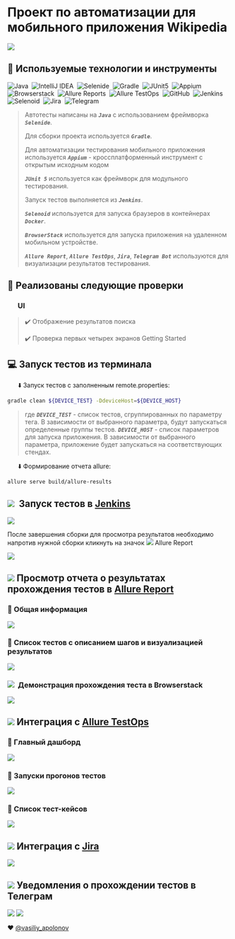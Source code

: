 # Проект по автоматизации для мобильного приложения Wikipedia
![](https://github.com/vapolonov/vasvap_mobile_tests/blob/main/img/vasvap_wikipedia_logo.png)
## :pushpin: Используемые технологии и инструменты
![Java](https://github.com/vapolonov/vapolonov/blob/main/vasvap_java_logo.png "Java")&nbsp;
![IntelliJ IDEA](https://github.com/vapolonov/vapolonov/blob/main/vasvap_idea_logo.png "IntelliJ IDEA")&nbsp;
![Selenide](https://github.com/vapolonov/vapolonov/blob/main/vasvap_selenide_logo.png "Selenide")&nbsp;
![Gradle](https://github.com/vapolonov/vapolonov/blob/main/vasvap_gradle_logo.png "Gradle")&nbsp;
![JUnit5](https://github.com/vapolonov/vapolonov/blob/main/vasvap_junit5_logo.png "JUnit5")&nbsp;
![Appium](https://github.com/vapolonov/vasvap_mobile_tests/blob/main/img/vasvap_appium_logo.png "Appium")&nbsp;
![Browserstack](https://github.com/vapolonov/vasvap_mobile_tests/blob/main/img/vasvap_bstack_logo.png "Browserstack")&nbsp;
![Allure Reports](https://github.com/vapolonov/vapolonov/blob/main/vasvap_allure_logo.png "Allure Reports")&nbsp;
![Allure TestOps](https://github.com/vapolonov/vapolonov/blob/main/vasvap_allure_logo_l.png "Allure TestOps")&nbsp;
![GitHub](https://github.com/vapolonov/vapolonov/blob/main/vasvap_github_logo.png "GitHub")&nbsp;
![Jenkins](https://github.com/vapolonov/vapolonov/blob/main/vasvap_jenkins_logo.png "Jenkins")&nbsp;
![Selenoid](https://github.com/vapolonov/vapolonov/blob/main/vasvap_selenoid_logo.png "Selenoid")&nbsp;
![Jira](https://github.com/vapolonov/vapolonov/blob/main/vasvap_jira_logo.png "Jira")&nbsp;
![Telegram](https://github.com/vapolonov/vapolonov/blob/main/vasvap_telegram_logo.png "Telegram")&nbsp;

> Автотесты написаны на ***`Java`*** с использованием фреймворка ***`Selenide`***.
>
> Для сборки проекта используется ***`Gradle`***.
>
> Для автоматизации тестирования мобильного приложения используется ***`Appium`*** - кроссплатформенный инструмент с открытым исходным кодом
>
> ***`JUnit 5`*** используется как фреймворк для модульного тестирования.
>
> Запуск тестов выполняется из ***`Jenkins`***.
>
> ***`Selenoid`*** используется для запуска браузеров в контейнерах ***`Docker`***.
> 
> ***`BrowserStack`*** используется для запуска приложения на удаленном мобильном устройстве.
>
> ***`Allure Report`***, ***`Allure TestOps`***, ***`Jira`***, ***`Telegram Bot`*** используются для визуализации результатов тестирования.

## :rocket: Реализованы следующие проверки
### &nbsp;&nbsp;&nbsp;&nbsp;&nbsp; UI
> :heavy_check_mark: Отображение результатов поиска
> 
> :heavy_check_mark: Проверка первых четырех экранов Getting Started

## :computer: Запуск тестов из терминала

&nbsp;&nbsp;&nbsp;&nbsp;&nbsp; :arrow_down: Запуск тестов с заполненным remote.properties:

```bash
gradle clean ${DEVICE_TEST} -DdeviceHost=${DEVICE_HOST}
```
> где
> ***`DEVICE_TEST`*** - список тестов, сгруппированных по параметру тега. В зависимости от выбранного параметра, будут запускаться определенные группы тестов.
> ***`DEVICE_HOST`*** - список параметров для запуска приложения. В зависимости от выбранного параметра, приложение будет запускаться на соответствующих стендах.

&nbsp;&nbsp;&nbsp;&nbsp;&nbsp; :arrow_down: Формирование отчета allure:
```bash
allure serve build/allure-results
```
## ![](https://github.com/vapolonov/vasvap_diploma/blob/main/img/vasvap_jenkins_logo.png)&nbsp; Запуск тестов в [Jenkins](https://jenkins.autotests.cloud/job/vasvap_diploma_mobile/)

![](https://github.com/vapolonov/vasvap_mobile_tests/blob/main/img/vasvap_mobile_allure.jpg)

После завершения сборки для просмотра результатов необходимо напротив нужной сборки кликнуть на значок ![](https://github.com/vapolonov/vasvap_diploma/blob/main/img/vasvap_testops_logo.png) Allure Report

![](https://github.com/vapolonov/vasvap_mobile_tests/blob/main/img/vasvap_mobile_allure2.jpg)

## ![](https://github.com/vapolonov/vasvap_diploma/blob/main/img/vasvap_testops_logo.png) Просмотр отчета о результатах прохождения тестов в [Allure Report](https://jenkins.autotests.cloud/job/vasvap_diploma_mobile/18/allure/)

### :pushpin: Общая информация

![](https://github.com/vapolonov/vasvap_mobile_tests/blob/main/img/vasvap_mobile_allure3.jpg)

### :pushpin: Список тестов c описанием шагов и визуализацией результатов

![](https://github.com/vapolonov/vasvap_mobile_tests/blob/main/img/vasvap_mobile_allure4.jpg)

### ![](https://github.com/vapolonov/vasvap_mobile_tests/blob/main/img/vasvap_bstack_logo_s.png)&nbsp; Демонстрация прохождения теста в Browserstack

![](https://github.com/vapolonov/vasvap_mobile_tests/blob/main/img/browserstack.gif)

## ![](https://github.com/vapolonov/vasvap_diploma/blob/main/img/vasvap_allure_logo.png) Интеграция с [Allure TestOps](https://allure.autotests.cloud/project/1049/dashboards)

### :pushpin: Главный дашборд

![](https://github.com/vapolonov/vasvap_mobile_tests/blob/main/img/vasvap_mobile_testops.jpg)

### :pushpin: Запуски прогонов тестов

![](https://github.com/vapolonov/vasvap_mobile_tests/blob/main/img/vasvap_mobile_testops2.jpg)

### :pushpin: Список тест-кейсов

![](https://github.com/vapolonov/vasvap_mobile_tests/blob/main/img/vasvap_mobile_testops3.jpg)

## ![](https://github.com/vapolonov/vasvap_diploma/blob/main/img/vasvap_jira_logo.png) Интеграция с [Jira](https://jira.autotests.cloud/browse/HOMEWORK-352)

![](https://github.com/vapolonov/vasvap_mobile_tests/blob/main/img/vasvap_mobile_jira.jpg)

## ![](https://github.com/vapolonov/vasvap_diploma/blob/main/img/vasvap_telegram_logo.png) Уведомления о прохождении тестов в Телеграм

![](https://github.com/vapolonov/vasvap_mobile_tests/blob/main/img/vasvap_mobile_telegram1.png)
![](https://github.com/vapolonov/vasvap_mobile_tests/blob/main/img/vasvap_mobile_telegram2.png)

:heart: <a target="_blank" href="https://t.me/vasiliy_apolonov">@vasiliy_apolonov</a>
